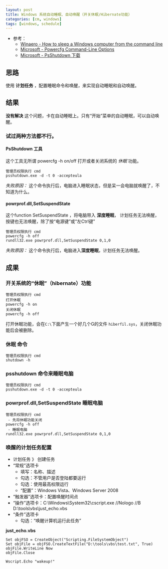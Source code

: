 ```yaml
---
layout: post
title: Windows 系统自动睡眠、自动唤醒（开关休眠/Hibernate功能）
categories: [cm, windows]
tags: [windows, schedule]
---
```


* 参考：
  * [Winaero - How to sleep a Windows computer from the command line](http://winaero.com/blog/how-to-sleep-a-windows-computer-from-the-command-line/)
  * [Microsoft - Powercfg Command-Line Options](https://technet.microsoft.com/en-us/library/cc748940(v=ws.10).aspx)
  * [Microsoft - PsShutdown 下载](https://technet.microsoft.com/en-us/sysinternals/bb897541.aspx)

## 思路

使用 **计划任务** ，配置睡眠命令和唤醒，来实现自动睡眠和自动唤醒。

## 结果

**没有解决** 这个问题，卡在自动睡眠上。只有“开始”菜单的自动睡眠，可以自动唤醒。

### 试过两种方法都不行。

#### PsShutdown 工具
    
  这个工具无所谓 powercfg -h on/off 打开或者关闭系统的 *休眠* 功能。

  ```
  管理员权限执行 cmd
  psshutdown.exe -d -t 0 -accepteula
  ```  

  *失败原因：* 这个命令执行后，电脑进入睡眠状态，但是呆一会电脑就唤醒了，不知道为什么。
      
#### powrprof.dll,SetSuspendState
  
  这个function SetSuspendState ，将电脑带入 **深度睡眠**， 计划任务无法唤醒，按键也无法唤醒，除了按“电源键”或“左Ctrl键”

  ```
  管理员权限执行 cmd
  powercfg -h off
  rundll32.exe powrprof.dll,SetSuspendState 0,1,0
  ```

  *失败原因：* 这个命令执行后，电脑进入**深度睡眠**，计划任务无法唤醒。
      
    
## 成果

### 开关系统的“休眠”（hibernate）功能

  ```
  管理员权限执行 cmd
  打开休眠
  powercfg -h on
  关闭休眠
  powercfg -h off
  ```

打开休眠功能，会在`C:\`下面产生一个好几个G的文件 `hiberfil.sys`，关闭休眠功能后会被删除。



### 休眠 命令

  ```
  管理员权限执行 cmd
  shutdown -h
  ```

### psshutdown 命令来睡眠电脑

  ```
  管理员权限执行 cmd
  psshutdown.exe -d -t 0 -accepteula
  ```
  
### powrprof.dll,SetSuspendState 睡眠电脑
  
  ```
  管理员权限执行 cmd
   - 先将休眠功能关闭
  powercfg -h off
   - 睡眠电脑
  rundll32.exe powrprof.dll,SetSuspendState 0,1,0
  ```

### 唤醒的计划任务配置

  * 计划任务 》 创建任务
  * “常规”选项卡
    * 填写：名称、描述
    * 勾选：不管用户是否登陆都要运行
    * 勾选：使用最高权限运行
    * “配置”：Windows Vista、Windows Server 2008
  * “触发器”选项卡：配置唤醒时间点
  * “操作”选项卡：C:\Windows\System32\cscript.exe //Nologo //B D:\tools\vbs\just_echo.vbs
  * “条件”选项卡
    * 勾选：“唤醒计算机运行此任务”

  **just_echo.vbs**
  ```
  Set objFSO = CreateObject("Scripting.FileSystemObject")
  Set objFile = objFSO.CreateTextFile("D:\tools\vbs\test.txt", True)
  objFile.WriteLine Now
  objFile.Close

  Wscript.Echo "wakeup!"

  ```
